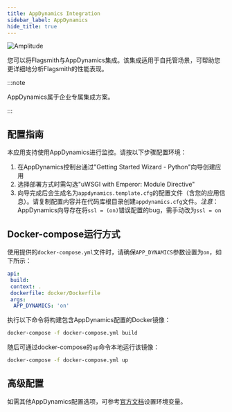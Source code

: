 ```yaml
---
title: AppDynamics Integration
sidebar_label: AppDynamics
hide_title: true
---
```


![Amplitude](/img/integrations/appdynamics/appdynamics-logo.svg)

您可以将Flagsmith与AppDynamics集成。该集成适用于自托管场景，可帮助您更详细地分析Flagsmith的性能表现。

:::note

AppDynamics属于企业专属集成方案。

:::

## 配置指南

本应用支持使用AppDynamics进行监控。请按以下步骤配置环境：

1. 在AppDynamics控制台通过"Getting Started Wizard - Python"向导创建应用
2. 选择部署方式时需勾选"uWSGI with Emperor: Module Directive"
3. 向导完成后会生成名为`appdynamics.template.cfg`的配置文件（含您的应用信息）。请复制配置内容并在代码库根目录创建`appdynamics.cfg`文件。_注意_：AppDynamics向导存在将`ssl = (on)`错误配置的bug，需手动改为`ssl = on`

## Docker-compose运行方式

使用提供的`docker-compose.yml`文件时，请确保`APP_DYNAMICS`参数设置为`on`，如下所示：

```yaml
api:
 build:
 context: .
 dockerfile: docker/Dockerfile
 args:
  APP_DYNAMICS: 'on'
```

执行以下命令将构建包含AppDynamics配置的Docker镜像：

```bash
docker-compose -f docker-compose.yml build
```

随后可通过docker-compose的`up`命令本地运行该镜像：

```bash
docker-compose -f docker-compose.yml up
```

## 高级配置

如需其他AppDynamics配置选项，可参考[官方文档](https://docs.appdynamics.com/display/PRO21/Python+Agent+Settings)设置环境变量。